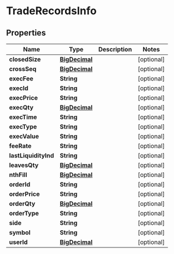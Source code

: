 
# TradeRecordsInfo

## Properties
Name | Type | Description | Notes
------------ | ------------- | ------------- | -------------
**closedSize** | [**BigDecimal**](BigDecimal.md) |  |  [optional]
**crossSeq** | [**BigDecimal**](BigDecimal.md) |  |  [optional]
**execFee** | **String** |  |  [optional]
**execId** | **String** |  |  [optional]
**execPrice** | **String** |  |  [optional]
**execQty** | [**BigDecimal**](BigDecimal.md) |  |  [optional]
**execTime** | **String** |  |  [optional]
**execType** | **String** |  |  [optional]
**execValue** | **String** |  |  [optional]
**feeRate** | **String** |  |  [optional]
**lastLiquidityInd** | **String** |  |  [optional]
**leavesQty** | [**BigDecimal**](BigDecimal.md) |  |  [optional]
**nthFill** | [**BigDecimal**](BigDecimal.md) |  |  [optional]
**orderId** | **String** |  |  [optional]
**orderPrice** | **String** |  |  [optional]
**orderQty** | [**BigDecimal**](BigDecimal.md) |  |  [optional]
**orderType** | **String** |  |  [optional]
**side** | **String** |  |  [optional]
**symbol** | **String** |  |  [optional]
**userId** | [**BigDecimal**](BigDecimal.md) |  |  [optional]



